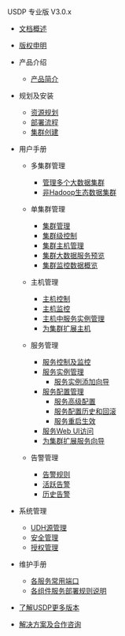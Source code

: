 <div class="sidebar_title icon_"> USDP 专业版 V3.0.x</div>   



* [文档概述](usdpdc/3.0.x/README)

* [版权申明](usdpdc/3.0.x/copyright)

* 产品介绍
  * [产品简介](usdpdc/3.0.x/intro/README)<!-- 技术白皮书 -->

* 规划及安装<!-- [](usdpdc/3.0.x/deployment/README) -->
  * [资源规划](usdpdc/3.0.x/deployment/deploy_plan)
  * [部署流程](usdpdc/3.0.x/deployment/install)
  * [集群创建](usdpdc/3.0.x/deployment/1st_cluster)

* 用户手册<!-- [](usdpdc/3.0.x/userguide/README) -->
  * 多集群管理
    * [管理多个大数据集群](usdpdc/3.0.x/userguide/multi_cluster/multi_cluster_mgt?id=_51-管理多个大数据集群)
    * [非Hadoop生态数据集群](usdpdc/3.0.x/userguide/multi_cluster/multi_cluster_mgt?id=_52-非-hadoop-生态数据集群)

  * 单集群管理
    * [集群管理](usdpdc/3.0.x/userguide/single_cluster/cluster_mgt?id=_61-集群管理)
    * [集群级控制](usdpdc/3.0.x/userguide/single_cluster/cluster_mgt?id=_611-集群级控制)
    * [集群主机管理](usdpdc/3.0.x/userguide/single_cluster/cluster_mgt?id=_612-集群主机管理)
    * [集群大数据服务预览](usdpdc/3.0.x/userguide/single_cluster/cluster_mgt?id=_613-集群大数据服务预览)
    * [集群监控数据概览](usdpdc/3.0.x/userguide/single_cluster/cluster_mgt?id=_614-集群监控数据概览)

  * 主机管理<!-- [](usdpdc/3.0.x/userguide/single_cluster/hosts_mgt) -->
    * [主机控制](usdpdc/3.0.x/userguide/single_cluster/hosts_mgt?id=_621-主机控制)
    * [主机监控](usdpdc/3.0.x/userguide/single_cluster/hosts_mgt?id=_622-主机控制及监控)
    * [主机中服务实例管理](usdpdc/3.0.x/userguide/single_cluster/hosts_mgt?id=_623-主机中运行的大数据服务实例管理)
    * [为集群扩展主机](usdpdc/3.0.x/userguide/single_cluster/hosts_mgt?id=_624-为集群扩展主机)
  * 服务管理<!-- [](usdpdc/3.0.x/userguide/single_cluster/services_mgt) -->
    * [服务控制及监控](usdpdc/3.0.x/userguide/single_cluster/services_mgt?id=_631-服务控制及监控)
    * [服务实例管理](usdpdc/3.0.x/userguide/single_cluster/services_mgt?id=_632-服务实例管理)
      * [服务实例添加向导](usdpdc/3.0.x/userguide/single_cluster/services_mgt?id=_6321-服务实例添加-向导)
    * [服务配置管理](usdpdc/3.0.x/userguide/single_cluster/services_mgt?id=_633-服务配置管理)
      * [服务高级配置](usdpdc/3.0.x/userguide/single_cluster/services_mgt?id=_6331-服务高级配置)
      * [服务配置历史和回滚](usdpdc/3.0.x/userguide/single_cluster/services_mgt?id=_6332-服务配置历史和回滚)
      * [服务重启生效](usdpdc/3.0.x/userguide/single_cluster/services_mgt?id=_6333-服务重启生效)
    * [服务Web UI访问](usdpdc/3.0.x/userguide/single_cluster/services_mgt?id=_634-服务-web-ui-访问)
    * [为集群扩展服务向导](usdpdc/3.0.x/userguide/single_cluster/services_mgt?id=_635-为集群扩展服务-向导)
  * 告警管理<!-- [](usdpdc/3.0.x/userguide/single_cluster/alarm_mgt) -->
    * [告警规则](usdpdc/3.0.x/userguide/single_cluster/alarm_mgt?id=_641-告警规则)
    * [活跃告警](usdpdc/3.0.x/userguide/single_cluster/alarm_mgt?id=_642-活跃告警)
    * [历史告警](usdpdc/3.0.x/userguide/single_cluster/alarm_mgt?id=_643-历史告警)

* 系统管理<!-- [](usdpdc/3.0.x/userguide/sys_mgt/README) -->
  * [UDH源管理](usdpdc/3.0.x/userguide/sys_mgt/udh?id=_81-udh-源)
  * [安全管理](usdpdc/3.0.x/userguide/sys_mgt/kerberos)
  * [授权管理](usdpdc/3.0.x/userguide/sys_mgt/auth)<!-- [用户管理](usdpdc/3.0.x/userguide/user_mgt/user_mgt) -->

* 维护手册<!-- [](usdpdc/3.0.x/maintain/README) -->
  * [各服务常用端口](usdpdc/3.0.x/maintain/services_ports)
  * [各组件服务部署规则说明](usdpdc/3.0.x/maintain/regulations)

* [了解USDP更多版本](usdpdc/component/version)

* [解决方案及合作咨询](usdpdc/consult)

  <!-- 开发者指南 -->

  <!-- HDFS -->

  <!-- [配置 HDFS 冷热数据分层存储](usdpdc/3.0.x/dev/hdfs/tiered_storage) -->

  <!-- Flink -->

  <!-- [Flink-CDC同步Mysql数据到Kafka](usdpdc/3.0.x/dev/flink/flink-cdc_mysql_to_kafka) -->
